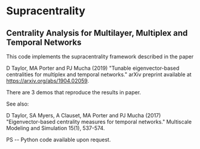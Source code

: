 # Supracentrality 
## Centrality Analysis for Multilayer, Multiplex and Temporal Networks

This code implements the supracentrality framework described in the paper

D Taylor, MA Porter and PJ Mucha (2019) "Tunable eigenvector-based centralities for multiplex and temporal networks." arXiv preprint available at https://arxiv.org/abs/1904.02059.

There are 3 demos that reproduce the results in paper. 

See also:

D Taylor, SA Myers, A Clauset, MA Porter and PJ Mucha (2017) "Eigenvector-based centrality measures for temporal networks." Multiscale Modeling and Simulation 15(1), 537-574.


PS -- Python code available upon request.
